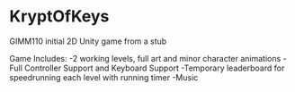 # KryptOfKeys
 GIMM110 initial 2D Unity game from a stub

Game Includes: 
-2 working levels, full art and minor character animations
-Full Controller Support and Keyboard Support
-Temporary leaderboard for speedrunning each level with running timer
-Music
